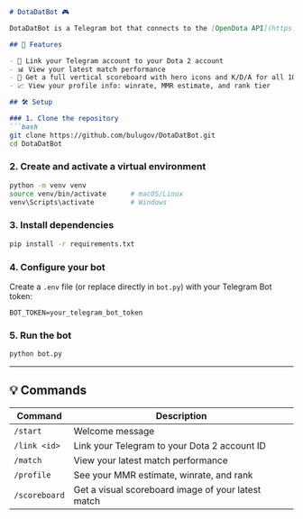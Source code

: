 ````markdown
# DotaDatBot 🎮

DotaDatBot is a Telegram bot that connects to the [OpenDota API](https://docs.opendota.com/) to fetch Dota 2 player data, recent match summaries, and display match scoreboards — now with hero icons!

## 🚀 Features

- 🔗 Link your Telegram account to your Dota 2 account
- 📊 View your latest match performance
- 🧾 Get a full vertical scoreboard with hero icons and K/D/A for all 10 players
- 📈 View your profile info: winrate, MMR estimate, and rank tier

## 🛠️ Setup

### 1. Clone the repository
```bash
git clone https://github.com/bulugov/DotaDatBot.git
cd DotaDatBot
````

### 2. Create and activate a virtual environment

```bash
python -m venv venv
source venv/bin/activate      # macOS/Linux
venv\Scripts\activate         # Windows
```

### 3. Install dependencies

```bash
pip install -r requirements.txt
```

### 4. Configure your bot

Create a `.env` file (or replace directly in `bot.py`) with your Telegram Bot token:

```env
BOT_TOKEN=your_telegram_bot_token
```

### 5. Run the bot

```bash
python bot.py
```

---

## 💡 Commands

| Command       | Description                                        |
| ------------- | -------------------------------------------------- |
| `/start`      | Welcome message                                    |
| `/link <id>`  | Link your Telegram to your Dota 2 account ID       |
| `/match`      | View your latest match performance                 |
| `/profile`    | See your MMR estimate, winrate, and rank           |
| `/scoreboard` | Get a visual scoreboard image of your latest match |

